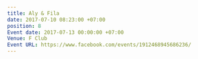 ```yaml
---
title: Aly & Fila
date: 2017-07-10 08:23:00 +07:00
position: 8
Event date: 2017-07-13 00:00:00 +07:00
Venue: F Club
Event URL: https://www.facebook.com/events/1912468945686236/
---
```


